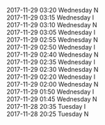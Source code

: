 2017-11-29 03:20 Wednesday  N  
2017-11-29 03:15 Wednesday  I  
2017-11-29 03:10 Wednesday  N  
2017-11-29 03:05 Wednesday  I  
2017-11-29 02:55 Wednesday  N  
2017-11-29 02:50 Wednesday  I  
2017-11-29 02:40 Wednesday  N  
2017-11-29 02:35 Wednesday  I  
2017-11-29 02:30 Wednesday  N  
2017-11-29 02:20 Wednesday  I  
2017-11-29 02:00 Wednesday  N  
2017-11-29 01:50 Wednesday  I  
2017-11-29 01:45 Wednesday  N  
2017-11-28 20:35 Tuesday  I  
2017-11-28 20:25 Tuesday  N  

